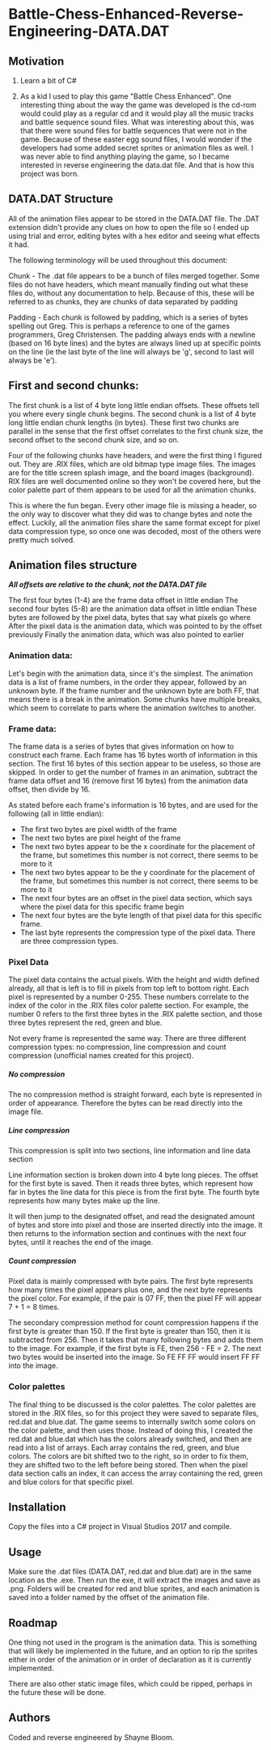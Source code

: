 # Battle-Chess-Enhanced-Reverse-Engineering-DATA.DAT

## Motivation

1) Learn a bit of C#

2) As a kid I used to play this game "Battle Chess Enhanced".  One interesting thing about the way the game was developed is the cd-rom would could play as a regular cd and it would play all the music tracks and battle sequence sound files.  What was interesting about this, was that there were sound files for battle sequences that were not in the game.  Because of these easter egg sound files, I would wonder if the developers had some added secret sprites or animation files as well.  I was never able to find anything playing the game, so I became interested in reverse engineering the data.dat file.  And that is how this project was born.

## DATA.DAT Structure

All of the animation files appear to be stored in the DATA.DAT file.  The .DAT extension didn't provide any clues on how to open the file so I ended up using trial and error, editing bytes with a hex editor and seeing what effects it had.

The following terminology will be used throughout this document:

Chunk - The .dat file appears to be a bunch of files merged together.  Some files do not have headers, which meant manually finding out what these files do, without any documentation to help.  Because of this, these will be referred to as chunks, they are chunks of data separated by padding

Padding - Each chunk is followed by padding, which is a series of bytes spelling out Greg.  This is perhaps a reference to one of the games programmers, Greg Christensen.  The padding always ends with a newline (based on 16 byte lines) and the bytes are always lined up at specific points on the line (ie the last byte of the line will always be 'g', second to last will always be 'e').

## First and second chunks:

The first chunk is a list of 4 byte long little endian offsets.  These offsets tell you where every single chunk begins.  The second chunk is a list of 4 byte long little endian chunk lengths (in bytes).  These first two chunks are parallel in the sense that the first offset correlates to the first chunk size, the second offset to the second chunk size, and so on.

Four of the following chunks have headers, and were the first thing I figured out.  They are .RIX files, which are old bitmap type image files.  The images are for the title screen splash image, and the board images (background).  RIX files are well documented online so they won't be covered here, but the color palette part of them appears to be used for all the animation chunks.

This is where the fun began.  Every other image file is missing a header, so the only way to discover what they did was to change bytes and note the effect.  Luckily, all the animation files share the same format except for pixel data compression type, so once one was decoded, most of the others were pretty much solved.

## Animation files structure

***All offsets are relative to the chunk, not the DATA.DAT file***

The first four bytes (1-4) are the frame data offset in little endian
The second four bytes (5-8) are the animation data offset in little endian
These bytes are followed by the pixel data, bytes that say what pixels go where
After the pixel data is the animation data, which was pointed to by the offset previously
Finally the animation data, which was also pointed to earlier


### Animation data:
Let's begin with the animation data, since it's the simplest.  The animation data is a list of frame numbers, in the order they appear, followed by an unknown byte.  If the frame number and the unknown byte are both FF, that means there is a break in the animation.  Some chunks have multiple breaks, which seem to correlate to parts where the animation switches to another.

### Frame data:
The frame data is a series of bytes that gives information on how to construct each frame.  Each frame has 16 bytes worth of information in this section.  The first 16 bytes of this section appear to be useless, so those are skipped.  In order to get the number of frames in an animation, subtract the frame data offset and 16 (remove first 16 bytes) from the animation data offset, then divide by 16.

As stated before each frame's information is 16 bytes, and are used for the following (all in little endian):

- The first two bytes are pixel width of the frame
- The next two bytes are pixel height of the frame
- The next two bytes appear to be the x coordinate for the placement of the frame, but sometimes this number is not correct, there seems to be more to it
- The next two bytes appear to be the y coordinate for the placement of the frame, but sometimes this number is not correct, there seems to be more to it
- The next four bytes are an offset in the pixel data section, which says where the pixel data for this specific frame begin
- The next four bytes are the byte length of that pixel data for this specific frame.
- The last byte represents the compression type of the pixel data.  There are three compression types.

### Pixel Data
The pixel data contains the actual pixels.  With the height and width defined already, all that is left is to fill in pixels from top left to bottom right.  Each pixel is represented by a number 0-255.  These numbers correlate to the index of the color in the .RIX files color palette section.  For example, the number 0 refers to the first three bytes in the .RIX palette section, and those three bytes represent the red, green and blue.

Not every frame is represented the same way.  There are three different compression types: no compression, line compression and count compression (unofficial names created for this project).

##### No compression
The no compression method is straight forward, each byte is represented in order of appearance.  Therefore the bytes can be read directly into the image file.

##### Line compression
This compression is split into two sections, line information and line data section

Line information section is broken down into 4 byte long pieces.  The offset for the first byte is saved.  Then it reads three bytes, which represent how far in bytes the line data for this piece is from the first byte.  The fourth byte represents how many bytes make up the line.

It will then jump to the designated offset, and read the designated amount of bytes and store into pixel and those are inserted directly into the image.  It then returns to the information section and continues with the next four bytes, until it reaches the end of the image.

##### Count compression
Pixel data is mainly compressed with byte pairs.  The first byte represents how many times the pixel appears plus one, and the next byte represents the pixel color.  For example, if the pair is 07 FF, then the pixel FF will appear 7 + 1 = 8 times.

The secondary compression method for count compression happens if the first byte is greater than 150.  If the first byte is greater than 150, then it is subtracted from 256.  Then it takes that many following bytes and adds them to the image.  For example, if the first byte is FE, then 256 - FE = 2.  The next two bytes would be inserted into the image.  So FE FF FF would insert FF FF into the image.

### Color palettes
The final thing to be discussed is the color palettes.  The color palettes are stored in the .RIX files, so for this project they were saved to separate files, red.dat and blue.dat.  The game seems to internally switch some colors on the color palette, and then uses those.  Instead of doing this, I created the red.dat and blue.dat which has the colors already switched, and then are read into a list of arrays.  Each array contains the red, green, and blue colors.  The colors are bit shifted two to the right, so in order to fix them, they are shifted two to the left before being stored.  Then when the pixel data section calls an index, it can access the array containing the red, green and blue colors for that specific pixel.

## Installation
Copy the files into a C# project in Visual Studios 2017 and compile.

## Usage
Make sure the .dat files (DATA.DAT, red.dat and blue.dat) are in the same location as the .exe.  Then run the exe, it will extract the images and save as .png.  Folders will be created for red and blue sprites, and each animation is saved into a folder named by the offset of the animation file.

## Roadmap
One thing not used in the program is the animation data.  This is something that will likely be implemented in the future, and an option to rip the sprites either in order of the animation or in order of declaration as it is currently implemented.

There are also other static image files, which could be ripped, perhaps in the future these will be done.

## Authors
Coded and reverse engineered by Shayne Bloom.
